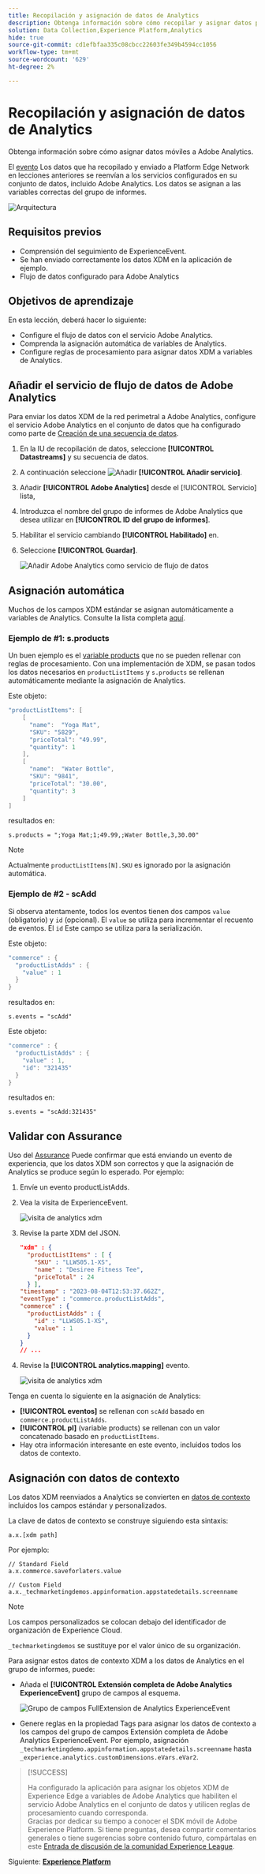 ```yaml
---
title: Recopilación y asignación de datos de Analytics
description: Obtenga información sobre cómo recopilar y asignar datos para Adobe Analytics en una aplicación móvil.
solution: Data Collection,Experience Platform,Analytics
hide: true
source-git-commit: cd1efbfaa335c08cbcc22603fe349b4594cc1056
workflow-type: tm+mt
source-wordcount: '629'
ht-degree: 2%

---
```


# Recopilación y asignación de datos de Analytics

Obtenga información sobre cómo asignar datos móviles a Adobe Analytics.

El [evento](events.md) Los datos que ha recopilado y enviado a Platform Edge Network en lecciones anteriores se reenvían a los servicios configurados en su conjunto de datos, incluido Adobe Analytics. Los datos se asignan a las variables correctas del grupo de informes.

![Arquitectura](assets/architecture-aa.png)

## Requisitos previos

* Comprensión del seguimiento de ExperienceEvent.
* Se han enviado correctamente los datos XDM en la aplicación de ejemplo.
* Flujo de datos configurado para Adobe Analytics

## Objetivos de aprendizaje

En esta lección, deberá hacer lo siguiente:

* Configure el flujo de datos con el servicio Adobe Analytics.
* Comprenda la asignación automática de variables de Analytics.
* Configure reglas de procesamiento para asignar datos XDM a variables de Analytics.

## Añadir el servicio de flujo de datos de Adobe Analytics

Para enviar los datos XDM de la red perimetral a Adobe Analytics, configure el servicio Adobe Analytics en el conjunto de datos que ha configurado como parte de [Creación de una secuencia de datos](create-datastream.md).

1. En la IU de recopilación de datos, seleccione **[!UICONTROL Datastreams]** y su secuencia de datos.

1. A continuación seleccione ![Añadir](https://spectrum.adobe.com/static/icons/workflow_18/Smock_AddCircle_18_N.svg) **[!UICONTROL Añadir servicio]**.

1. Añadir **[!UICONTROL Adobe Analytics]** desde el [!UICONTROL Servicio] lista,

1. Introduzca el nombre del grupo de informes de Adobe Analytics que desea utilizar en **[!UICONTROL ID del grupo de informes]**.

1. Habilitar el servicio cambiando **[!UICONTROL Habilitado]** en.

1. Seleccione **[!UICONTROL Guardar]**.

   ![Añadir Adobe Analytics como servicio de flujo de datos](assets/datastream-service-aa.png)


## Asignación automática

Muchos de los campos XDM estándar se asignan automáticamente a variables de Analytics. Consulte la lista completa [aquí](https://experienceleague.adobe.com/docs/experience-platform/edge/data-collection/adobe-analytics/automatically-mapped-vars.html?lang=en).

### Ejemplo de #1: s.products

Un buen ejemplo es el [variable products](https://experienceleague.adobe.com/docs/analytics/implementation/vars/page-vars/products.html?lang=en) que no se pueden rellenar con reglas de procesamiento. Con una implementación de XDM, se pasan todos los datos necesarios en `productListItems` y `s.products` se rellenan automáticamente mediante la asignación de Analytics.

Este objeto:

```swift
"productListItems": [
    [
      "name":  "Yoga Mat",
      "SKU": "5829",
      "priceTotal": "49.99",
      "quantity": 1
    ],
    [
      "name":  "Water Bottle",
      "SKU": "9841",
      "priceTotal": "30.00",
      "quantity": 3
    ]
]
```

resultados en:

```
s.products = ";Yoga Mat;1;49.99,;Water Bottle,3,30.00"
```

>[!NOTE]
>
>Actualmente `productListItems[N].SKU` es ignorado por la asignación automática.


### Ejemplo de #2 - scAdd

Si observa atentamente, todos los eventos tienen dos campos `value` (obligatorio) y `id` (opcional). El `value` se utiliza para incrementar el recuento de eventos. El `id` Este campo se utiliza para la serialización.

Este objeto:

```swift
"commerce" : {
  "productListAdds" : {
    "value" : 1
  }
}
```

resultados en:

```
s.events = "scAdd"
```

Este objeto:

```swift
"commerce" : {
  "productListAdds" : {
    "value" : 1,
    "id": "321435"
  }
}
```

resultados en:

```
s.events = "scAdd:321435"
```

## Validar con Assurance

Uso del [Assurance](assurance.md) Puede confirmar que está enviando un evento de experiencia, que los datos XDM son correctos y que la asignación de Analytics se produce según lo esperado. Por ejemplo:

1. Envíe un evento productListAdds.

1. Vea la visita de ExperienceEvent.

   ![visita de analytics xdm](assets/analytics-assurance-experiencevent.png)

1. Revise la parte XDM del JSON.

   ```json
   "xdm" : {
     "productListItems" : [ {
       "SKU" : "LLWS05.1-XS",
       "name" : "Desiree Fitness Tee",
       "priceTotal" : 24
     } ],
   "timestamp" : "2023-08-04T12:53:37.662Z",
   "eventType" : "commerce.productListAdds",
   "commerce" : {
     "productListAdds" : {
       "id" : "LLWS05.1-XS",
       "value" : 1
     }
   }
   // ...
   ```

1. Revise la **[!UICONTROL analytics.mapping]** evento.

   ![visita de analytics xdm](assets/analytics-assurance-mapping.png)

Tenga en cuenta lo siguiente en la asignación de Analytics:

* **[!UICONTROL eventos]** se rellenan con `scAdd` basado en `commerce.productListAdds`.
* **[!UICONTROL pl]** (variable products) se rellenan con un valor concatenado basado en `productListItems`.
* Hay otra información interesante en este evento, incluidos todos los datos de contexto.


## Asignación con datos de contexto

Los datos XDM reenviados a Analytics se convierten en [datos de contexto](https://experienceleague.adobe.com/docs/mobile-services/ios/getting-started-ios/proc-rules.html?lang=en) incluidos los campos estándar y personalizados.

La clave de datos de contexto se construye siguiendo esta sintaxis:

```
a.x.[xdm path]
```

Por ejemplo:

```
// Standard Field
a.x.commerce.saveforlaters.value

// Custom Field
a.x._techmarketingdemos.appinformation.appstatedetails.screenname
```

>[!NOTE]
>
>Los campos personalizados se colocan debajo del identificador de organización de Experience Cloud.
>
>`_techmarketingdemos` se sustituye por el valor único de su organización.

Para asignar estos datos de contexto XDM a los datos de Analytics en el grupo de informes, puede:

* Añada el **[!UICONTROL Extensión completa de Adobe Analytics ExperienceEvent]** grupo de campos al esquema.

  ![Grupo de campos FullExtension de Analytics ExperienceEvent](assets/schema-analytics-extension.png)
* Genere reglas en la propiedad Tags para asignar los datos de contexto a los campos del grupo de campos Extensión completa de Adobe Analytics ExperienceEvent. Por ejemplo, asignación `_techmarketingdemo.appinformation.appstatedetails.screenname` hasta `_experience.analytics.customDimensions.eVars.eVar2`.

<!-- Old processing rules section
Here is what a processing rule using this data might look like:

* You **[!UICONTROL Overwrite value of]** (1) **[!UICONTROL App Screen Name (eVar2)]** (2) with the value of **[!UICONTROL a.x._techmarketingdemo.appinformation.appstatedetails.screenname]** (3) if **[!UICONTROL a.x._techmarketingdemo.appinformation.appstatedetails.screenname]** (4) **[!UICONTROL is set]** (5).

* You **[!UICONTROL Set event]** (6) **[!UICONTROL Add to Wishlist (Event 3)]** (7) to **[!UICONTROL a.x.commerce.saveForLaters.value(Context)]** (8) if **[!UICONTROL a.x.commerce.saveForLaters.value(Context)]** (9) **[!UICONTROL is set]** (10).

![analytics processing rules](assets/analytics-processing-rules.png)

>[!IMPORTANT]
>
>
>Some of the automatically mapped variables may not be available for use in processing rules.
>
>
>The first time you map to a processing rule, the interface does not show you the context data variables from the XDM object. To fix that select any value, Save, and come back to edit. All XDM variables should now appear.


Additional information about processing rules and context data can be found [here](https://experienceleague.adobe.com/docs/analytics-learn/tutorials/implementation/implementation-basics/map-contextdata-variables-into-props-and-evars-with-processing-rules.html?lang=en).

>[!TIP]
>
>Unlike previous mobile app implementations, there is no distinction between a page / screen views and other events. Instead you can increment the **[!UICONTROL Page View]** metric by setting the **[!UICONTROL Page Name]** dimension in a processing rule. Since you are collecting the custom `screenName` field in the tutorial, it is highly recommended to map screen name to **[!UICONTROL Page Name]** in a processing rule.

-->

>[!SUCCESS]
>
>Ha configurado la aplicación para asignar los objetos XDM de Experience Edge a variables de Adobe Analytics que habiliten el servicio Adobe Analytics en el conjunto de datos y utilicen reglas de procesamiento cuando corresponda.<br/> Gracias por dedicar su tiempo a conocer el SDK móvil de Adobe Experience Platform. Si tiene preguntas, desea compartir comentarios generales o tiene sugerencias sobre contenido futuro, compártalas en este [Entrada de discusión de la comunidad Experience League](https://experienceleaguecommunities.adobe.com/t5/adobe-experience-platform-launch/tutorial-discussion-implement-adobe-experience-cloud-in-mobile/td-p/443796).

Siguiente: **[Experience Platform](platform.md)**
